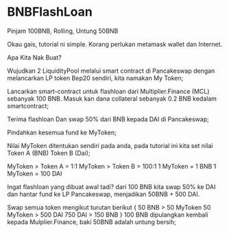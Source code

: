 # BNBFlashLoan
Pinjam 100BNB, Rolling, Untung 50BNB

Okau gais, tutorial ni simple. Korang perlukan metamask wallet dan Internet. 

Apa Kita Nak Buat? 

Wujudkan 2 LiquidityPool melalui smart contract di Pancakeswap dengan melancarkan LP token Bep20 sendiri, kita namakan My Token;

Lancarkan smart-contract untuk flashloan dari Multiplier.Finance (MCL) sebanyak 100 BNB. Masuk kan dana collateral sebanyak 0.2 BNB kedalam smartcontract;

Terima flashloan Dan swap 50% dari BNB kepada DAI di Pancakeswap;

Pindahkan kesemua fund ke MyToken;

Nilai MyToken ditentukan sendiri pada anda, pada tutorial ini kita set nilai Token A (BNB) Token B (Dai);

MyToken > Token A = 1:1
MyToken > Token B = 100:1
1 MyToken = 1 BNB
1 MyToken = 100 DAI 

Ingat flashloan yang dibuat awal tadi? dari 100 BNB kita swap 50% ke DAI dan hantar fund ke LP Pancakeswap, menjadikan 50BNB + 500 DAI.

Swap semua token mengikut turutan berikut { 
50 BNB > 50 MyToken
50 MyToken > 500 DAI 
750 DAI > 150 BNB
}
100 BNB dipulangkan kembali kepada Mulplier.Finance, baki 50BNB adalah untung bersih;

